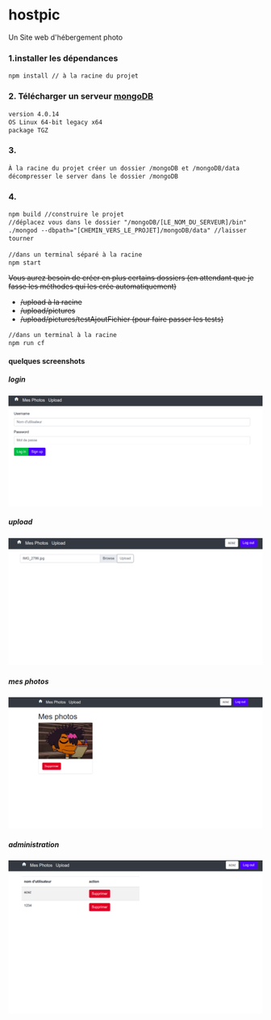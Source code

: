 # hostpic
Un Site web d'hébergement photo


### 1.installer les dépendances
```
npm install // à la racine du projet 
```

### 2. Télécharger un serveur [mongoDB](https://www.mongodb.com/download-center/community) 
    version 4.0.14 
    OS Linux 64-bit legacy x64
    package TGZ
    
### 3.
    À la racine du projet créer un dossier /mongoDB et /mongoDB/data
    décompresser le server dans le dossier /mongoDB
    
### 4.
    npm build //construire le projet
    //déplacez vous dans le dossier "/mongoDB/[LE_NOM_DU_SERVEUR]/bin"
    ./mongod --dbpath="[CHEMIN_VERS_LE_PROJET]/mongoDB/data" //laisser tourner
    
    //dans un terminal séparé à la racine 
    npm start




~~Vous aurez besoin de créer en plus certains dossiers (en attendant que je fasse les méthodes qui les crée automatiquement)~~
* ~~/upload à la racine~~ 
* ~~/upload/pictures~~
* ~~/upload/pictures/testAjoutFichier (pour faire passer les tests)~~

```
//dans un terminal à la racine 
npm run cf
```

#### quelques screenshots

##### login
![alt text](readme_images/login.png "se connecter ou s'inscrire")

##### upload 
![alt text](readme_images/upload.png "uploader une image ")

##### mes photos
![alt text](readme_images/mes_photos.png "l'ensemble des photos postées")

##### administration
![alt text](readme_images/administration.png "supprimer un utilisateur") 